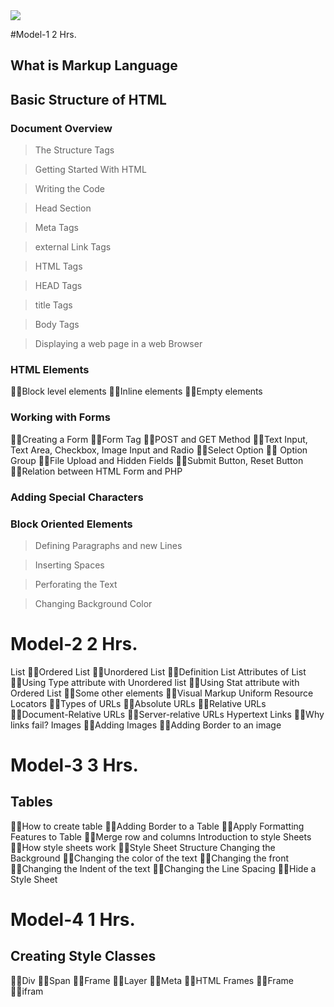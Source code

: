 <img src="https://www.ducatindia.com/images/logo.png">

#Model-1 2 Hrs.
## What is Markup Language
## Basic Structure of HTML
### Document Overview
> The Structure Tags

> Getting Started With HTML

> Writing the Code

> Head Section

> Meta Tags

> external Link Tags

>HTML Tags

>HEAD Tags

>title Tags

>Body Tags

>Displaying a web page in a web Browser

### HTML Elements
 Block level elements
 Inline elements
 Empty elements

### Working with Forms
 Creating a Form
 Form Tag
 POST and GET Method
 Text Input, Text Area, Checkbox, Image Input and Radio
 Select Option
  Option Group
 File Upload and Hidden Fields
 Submit Button, Reset Button
 Relation between HTML Form and PHP

### Adding Special Characters 

### Block Oriented Elements

> Defining Paragraphs and new Lines

>Inserting Spaces

> Perforating the Text

> Changing Background Color

# Model-2 2 Hrs.
List
 Ordered List
 Unordered List
 Definition List
Attributes of List
 Using Type attribute with Unordered list
 Using Stat attribute with Ordered List
 Some other elements
 Visual Markup
Uniform Resource Locators
 Types of URLs
 Absolute URLs
 Relative URLs
 Document-Relative URLs
 Server-relative URLs
Hypertext Links
 Why links fail?
Images
 Adding Images
 Adding Border to an image
# Model-3 3 Hrs.

## Tables
 How to create table
 Adding Border to a Table
 Apply Formatting Features to Table
 Merge row and columns
Introduction to style Sheets
 How style sheets work
 Style Sheet Structure
Changing the Background
 Changing the color of the text
 Changing the front
 Changing the Indent of the text
 Changing the Line Spacing
 Hide a Style Sheet
# Model-4 1 Hrs.
## Creating Style Classes
 Div
 Span
 Frame
 Layer
 Meta
 HTML Frames
 Frame
 ifram

